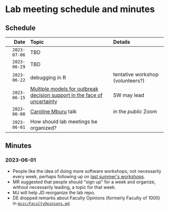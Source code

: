 # Lab meeting schedule and minutes

## Schedule

|Date|Topic|Details|
|-:|:-|:-|
|`2023-07-06`|TBD||
|`2023-06-29`|TBD||
|`2023-06-22`|debugging in R|tentative workshop (volunteers?)|
|`2023-06-15`|[Multiple models for outbreak decision support in the face of uncertainty](https://doi.org/10.1073/pnas.2207537120)|SW may lead| 
|`2023-06-08`|[Caroline Mburu](https://www.lshtm.ac.uk/research/centres/centre-mathematical-modelling-infectious-diseases/news/341666/spotlight-caroline-mburu) talk|in the _public_ Zoom|
|`2023-06-01`|How should lab meetings be organized?||


## Minutes

### 2023-06-01

* People like the idea of doing more software workshops, not necessarily 
  every week, perhaps following up on 
  [last summer's workshops](https://hackmd.io/@dushoff/theobioSummerLearning).
* MR suggested that people should "sign up" for a week and organize,
  without necessarily leading, a topic for that week.
* MJ will help JD reorganize the lab repo.
* DE dropped remarks about Faculty Opinions (formerly Faculty of 1000) 
  in [`misc/FacultyOpinions.md`](./misc/FacultyOpinions.md).

